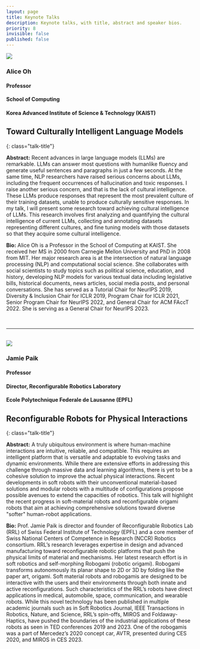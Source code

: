 ```yaml
---
layout: page
title: Keynote Talks
description: Keynote talks, with title, abstract and speaker bios.
priority: 8
invisible: false
published: false
---
```



<div id="k1" class="talk">
  <div class="talk-profile">
    <img src="{{site.baseurl}}/images/keynote_2.jpg"/>
  </div>
  <div class="talk-speaker">
    <h3>Alice Oh</h3>
    <h4>Professor</h4>
    <h4>School of Computing</h4>
    <h4>Korea Advanced Institute of Science & Technology (KAIST)</h4>
  </div>
</div>

## Toward Culturally Intelligent Language Models
{: class="talk-title"}

**Abstract:** Recent advances in large language models (LLMs) are remarkable. LLMs can answer most questions with humanlike fluency and generate useful sentences and paragraphs in just a few seconds. At the same time, NLP researchers have raised serious concerns about LLMs, including the frequent occurrences of hallucination and toxic responses. I raise another serious concern, and that is the lack of cultural intelligence. These LLMs produce responses that represent the most prevalent culture of their training datasets, unable to produce culturally sensitive responses. In my talk, I will present some research toward achieving cultural intelligence of LLMs. This research involves first analyzing and quantifying the cultural intelligence of current LLMs, collecting and annotating datasets representing different cultures, and fine tuning models with those datasets so that they acquire some cultural intelligence. 

**Bio:** Alice Oh is a Professor in the School of Computing at KAIST. She received her MS in 2000 from Carnegie Mellon University and PhD in 2008 from MIT. Her major research area is at the intersection of natural language processing (NLP) and computational social science. She collaborates with social scientists to study topics such as political science, education, and history, developing NLP models for various textual data including legislative bills, historical documents, news articles, social media posts, and personal conversations. She has served as a Tutorial Chair for NeurIPS 2019, Diversity & Inclusion Chair for ICLR 2019, Program Chair for ICLR 2021, Senior Program Chair for NeurIPS 2022, and General Chair for ACM FAccT 2022. She is serving as a General Chair for NeurIPS 2023.

<br/>
<hr>
<br/>

<div id="k2" class="talk">
  <div class="talk-profile">
    <img src="{{site.baseurl}}/images/keynote_1.jpg"/>
  </div>
  <div class="talk-speaker">
    <h3>Jamie Paik</h3>
    <h4>Professor</h4>
    <h4>Director, Reconfigurable Robotics Laboratory</h4>
    <h4>Ecole Polytechnique Federale de Lausanne (EPFL)</h4>
  </div>
</div>

## Reconfigurable Robots for Physical Interactions
{: class="talk-title"}

**Abstract:** A truly ubiquitous environment is where human-machine interactions are intuitive, reliable, and compatible. This requires an intelligent platform that is versatile and adaptable to evolving tasks and dynamic environments. While there are extensive efforts in addressing this challenge through massive data and learning algorithms, there is yet to be a cohesive solution to improve the actual physical interactions. Recent developments in soft robots with their unconventional material-based solutions and modular robots with a multitude of configurations propose possible avenues to extend the capacities of robotics. This talk will highlight the recent progress in soft-material robots and reconfigurable origami robots that aim at achieving comprehensive solutions toward diverse "softer" human-robot applications.

**Bio:** Prof. Jamie Paik is director and founder of Reconfigurable Robotics Lab (RRL) of Swiss Federal Institute of Technology (EPFL) and a core member of Swiss National Centers of Competence in Research (NCCR) Robotics consortium. RRL’s research leverages expertise in design and advanced manufacturing toward reconfigurable robotic platforms that push the physical limits of material and mechanisms. Her latest research effort is in soft robotics and self-morphing Robogami (robotic origami). Robogami transforms autonomously its planar shape to 2D or 3D by folding like the paper art, origami. Soft material robots and robogamis are designed to be interactive with the users and their environments through both innate and active reconfigurations. Such characteristics of the RRL’s robots have direct applications in medical, automobile, space, communication, and wearable robots. While this novel technology has been published in multiple academic journals such as in Soft Robotics Journal, IEEE Transactions in Robotics, Nature, and Science, RRL’s spin-offs, MIROS and Foldaway-Haptics, have pushed the boundaries of the industrial applications of these robots as seen in TED conferences 2019 and 2023. One of the robogamis was a part of Mercedez’s 2020 concept car, AVTR, presented during CES 2020, and MIROS in CES 2023.
